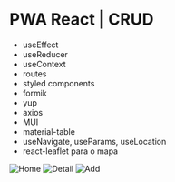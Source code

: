 # PWA React | CRUD 
  * useEffect
  * useReducer
  * useContext
  * routes
  * styled components
  * formik
  * yup
  * axios
  * MUI
  * material-table
  * useNavigate, useParams, useLocation
  * react-leaflet para o mapa


![Home](https://user-images.githubusercontent.com/9452793/205457059-9c3c945b-7bd7-4544-8225-9dca7bae26d7.PNG)
![Detail](https://user-images.githubusercontent.com/9452793/205457070-f5843f70-010d-42c7-b523-fda21097e3c9.PNG)
![Add](https://user-images.githubusercontent.com/9452793/205457077-504bd83b-1f9d-470f-b3df-3ba36677f505.PNG)

